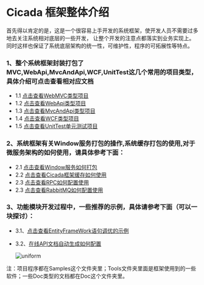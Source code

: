 ﻿
# Cicada 框架整体介绍

首先得以肯定的是，这是一个很容易上手开发的系统框架，使开发人员不需要过多地去关注系统相对底层的一些开发，
让整个开发的注意点都落实到业务实现上。同时这样也保证了系统底层架构的统一性，可维护性，程序的可拓展性等特点。

### 1、整个系统框架封装打包了MVC,WebApi,MvcAndApi,WCF,UnitTest这几个常用的项目类型，具体介绍可点击查看相对应文档

  * 1.1 [点击查看WebMVC类型项目](HelpMd/MVC.md)
  * 1.2 [点击查看WebApi类型项目](HelpMd/WebApi.md) 
  * 1.3 [点击查看MvcAndApi类型项目](HelpMd/MvcApi.md) 
  * 1.4 [点击查看WCF类型项目](HelpMd/WCF.md) 
  * 1.5 [点击查看UnitTest单元测试项目](HelpMd/UnitTest.md)
  
### 2、系统框架有关Window服务打包的操作,系统缓存打包的使用,对于微服务架构的如何使用，请具体参考下面：
  * 2.1 [点击查看Window服务如何打包](HelpMd/WindowService.md)
  * 2.2 [点击查看Cicada框架缓存如何使用](HelpMd/Cache.md)
  * 2.3 [点击查看RPC如何配置使用](HelpMd/RPC.md)
  * 2.3 [点击查看RabbitMQ如何配置使用](HelpMd/RabbitMQ.md)
  
### 3、功能模块开发过程中，一些推荐的示例，具体请参考下面（可以一块探讨）：
  * 3.1、[点击查看EntityFrameWork语句调优的示例](HelpMd/OptimalSql.md)
  * 3.2、[在线API文档自动生成如何配置](HelpMd/Swagger.md)
  
       ![uniform](/images/uniform.ico)

 注：项目程序都在Samples这个文件夹里；Tools文件夹里面是框架使用到的一些软件；一些Doc类型的文档都在Doc这个文件夹里。
 

